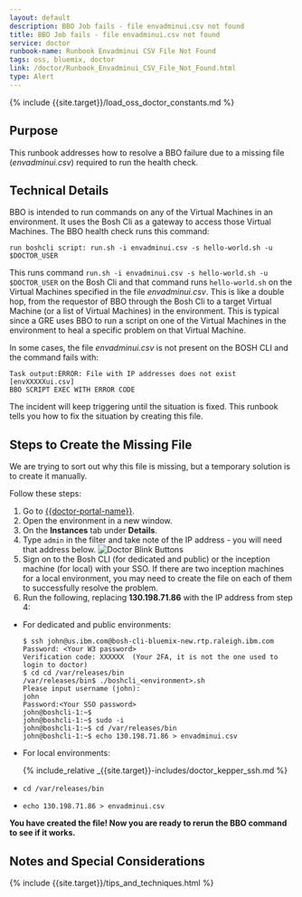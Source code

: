 ```yaml
---
layout: default
description: BBO Job fails - file envadminui.csv not found
title: BBO Job fails - file envadminui.csv not found
service: doctor
runbook-name: Runbook Envadminui CSV File Not Found
tags: oss, bluemix, doctor
link: /doctor/Runbook_Envadminui_CSV_File_Not_Found.html
type: Alert
---
```


{% include {{site.target}}/load_oss_doctor_constants.md %}

## Purpose
This runbook addresses how to resolve a BBO failure due to a missing file (_envadminui.csv_) required to run the health check.

## Technical Details
BBO is intended to run commands on any of the Virtual Machines in an environment. It uses the Bosh Cli as a gateway to access those Virtual Machines.  The BBO health check runs this command:

```
run boshcli script: run.sh -i envadminui.csv -s hello-world.sh -u $DOCTOR_USER
```

This runs command `run.sh -i envadminui.csv -s hello-world.sh -u $DOCTOR_USER` on the Bosh Cli and that command runs `hello-world.sh` on the Virtual Machines specified in the file _envadminui.csv_. This is like a double hop, from the requestor of BBO through the Bosh Cli to a target Virtual Machine (or a list of Virtual Machines) in the environment.  This is typical since a GRE uses BBO to run a script on one of the Virtual Machines in the environment to heal a specific problem on that Virtual Machine.

In some cases, the file _envadminui.csv_ is not present on the BOSH CLI and the command fails with:

```
Task output:ERROR: File with IP addresses does not exist [envXXXXXui.csv]
BBO SCRIPT EXEC WITH ERROR CODE
```

The incident will keep triggering until the situation is fixed.  This runbook tells you how to fix the situation by creating this file.

## Steps to Create the Missing File

We are trying to sort out why this file is missing, but a temporary solution is to create it manually.  

Follow these steps:

1. Go to [{{doctor-portal-name}}]({{doctor-portal-link}}/#/datacenter).
2. Open the environment in a new window.
3. On the **Instances** tab under **Details**.
4. Type `admin` in the filter and take note of the IP address - you will need that address below.
    ![Doctor Blink Buttons]({{site.baseurl}}/docs/runbooks/doctor/images/doctor/cloud/envadminui_csv_ip_address.png)
5. Sign on to the Bosh CLI (for dedicated and public) or the inception machine (for local) with your SSO.  If there are two inception machines for a local environment, you may need to create the file on each of them to successfully resolve the problem.
6. Run the following, replacing **130.198.71.86** with the IP address from step 4:

  * For dedicated and public environments:

    ```
    $ ssh john@us.ibm.com@bosh-cli-bluemix-new.rtp.raleigh.ibm.com
    Password: <Your W3 password>
    Verification code: XXXXXX  (Your 2FA, it is not the one used to login to doctor)
    $ cd cd /var/releases/bin
    /var/releases/bin$ ./boshcli_<environment>.sh
    Please input username (john):
    john
    Password:<Your SSO password>
    john@boshcli-1:~$
    john@boshcli-1:~$ sudo -i
    john@boshcli-1:~$ cd /var/releases/bin
    john@boshcli-1:~$ echo 130.198.71.86 > envadminui.csv
    ```

  * For local environments:

    {% include_relative _{{site.target}}-includes/doctor_kepper_ssh.md %}
  * `cd /var/releases/bin`
  * `echo 130.198.71.86 > envadminui.csv`

**You have created the file! Now you are ready to rerun the BBO command to see if it works.**

## Notes and Special Considerations

{% include {{site.target}}/tips_and_techniques.html %}
